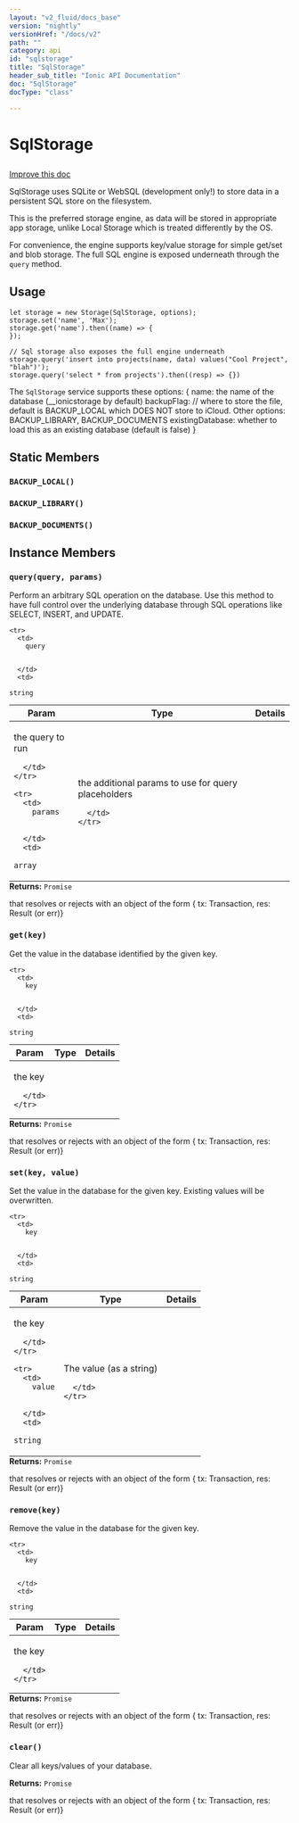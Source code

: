 ```yaml
---
layout: "v2_fluid/docs_base"
version: "nightly"
versionHref: "/docs/v2"
path: ""
category: api
id: "sqlstorage"
title: "SqlStorage"
header_sub_title: "Ionic API Documentation"
doc: "SqlStorage"
docType: "class"

---
```










<h1 class="api-title">
<a class="anchor" name="sql-storage" href="#sql-storage"></a>

SqlStorage





</h1>

<a class="improve-v2-docs" href="http://github.com/driftyco/ionic/edit/master//src/platform/storage/sql.ts#L5">
Improve this doc
</a>






<p>SqlStorage uses SQLite or WebSQL (development only!) to store data in a
persistent SQL store on the filesystem.</p>
<p>This is the preferred storage engine, as data will be stored in appropriate
app storage, unlike Local Storage which is treated differently by the OS.</p>
<p>For convenience, the engine supports key/value storage for simple get/set and blob
storage. The full SQL engine is exposed underneath through the <code>query</code> method.</p>





<!-- @usage tag -->

<h2><a class="anchor" name="usage" href="#usage"></a>Usage</h2>

<pre><code class="lang-js">let storage = new Storage(SqlStorage, options);
storage.set(&#39;name&#39;, &#39;Max&#39;);
storage.get(&#39;name&#39;).then((name) =&gt; {
});

// Sql storage also exposes the full engine underneath
storage.query(&#39;insert into projects(name, data) values(&quot;Cool Project&quot;, &quot;blah&quot;)&#39;);
storage.query(&#39;select * from projects&#39;).then((resp) =&gt; {})
</code></pre>
<p>The <code>SqlStorage</code> service supports these options:
{
  name: the name of the database (__ionicstorage by default)
  backupFlag: // where to store the file, default is BACKUP_LOCAL which DOES NOT store to iCloud. Other options: BACKUP_LIBRARY, BACKUP_DOCUMENTS
  existingDatabase: whether to load this as an existing database (default is false)
}</p>




<!-- @property tags -->
<h2><a class="anchor" name="static-members" href="#static-members"></a>Static Members</h2>
<div id="BACKUP_LOCAL"></div>
<h3><a class="anchor" name="BACKUP_LOCAL" href="#BACKUP_LOCAL"></a><code>BACKUP_LOCAL()</code>
  
</h3>











<div id="BACKUP_LIBRARY"></div>
<h3><a class="anchor" name="BACKUP_LIBRARY" href="#BACKUP_LIBRARY"></a><code>BACKUP_LIBRARY()</code>
  
</h3>











<div id="BACKUP_DOCUMENTS"></div>
<h3><a class="anchor" name="BACKUP_DOCUMENTS" href="#BACKUP_DOCUMENTS"></a><code>BACKUP_DOCUMENTS()</code>
  
</h3>













<!-- instance methods on the class -->

<h2><a class="anchor" name="instance-members" href="#instance-members"></a>Instance Members</h2>

<div id="query"></div>

<h3>
<a class="anchor" name="query" href="#query"></a>
<code>query(query,&nbsp;params)</code>
  

</h3>

Perform an arbitrary SQL operation on the database. Use this method
to have full control over the underlying database through SQL operations
like SELECT, INSERT, and UPDATE.



<table class="table param-table" style="margin:0;">
  <thead>
    <tr>
      <th>Param</th>
      <th>Type</th>
      <th>Details</th>
    </tr>
  </thead>
  <tbody>
    
    <tr>
      <td>
        query
        
        
      </td>
      <td>
        
  <code>string</code>
      </td>
      <td>
        <p>the query to run</p>

        
      </td>
    </tr>
    
    <tr>
      <td>
        params
        
        
      </td>
      <td>
        
  <code>array</code>
      </td>
      <td>
        <p>the additional params to use for query placeholders</p>

        
      </td>
    </tr>
    
  </tbody>
</table>





<div class="return-value">
<i class="icon ion-arrow-return-left"></i>
<b>Returns:</b> 
  <code>Promise</code> <p>that resolves or rejects with an object of the form { tx: Transaction, res: Result (or err)}</p>


</div>




<div id="get"></div>

<h3>
<a class="anchor" name="get" href="#get"></a>
<code>get(key)</code>
  

</h3>

Get the value in the database identified by the given key.


<table class="table param-table" style="margin:0;">
  <thead>
    <tr>
      <th>Param</th>
      <th>Type</th>
      <th>Details</th>
    </tr>
  </thead>
  <tbody>
    
    <tr>
      <td>
        key
        
        
      </td>
      <td>
        
  <code>string</code>
      </td>
      <td>
        <p>the key</p>

        
      </td>
    </tr>
    
  </tbody>
</table>





<div class="return-value">
<i class="icon ion-arrow-return-left"></i>
<b>Returns:</b> 
  <code>Promise</code> <p>that resolves or rejects with an object of the form { tx: Transaction, res: Result (or err)}</p>


</div>




<div id="set"></div>

<h3>
<a class="anchor" name="set" href="#set"></a>
<code>set(key,&nbsp;value)</code>
  

</h3>

Set the value in the database for the given key. Existing values will be overwritten.


<table class="table param-table" style="margin:0;">
  <thead>
    <tr>
      <th>Param</th>
      <th>Type</th>
      <th>Details</th>
    </tr>
  </thead>
  <tbody>
    
    <tr>
      <td>
        key
        
        
      </td>
      <td>
        
  <code>string</code>
      </td>
      <td>
        <p>the key</p>

        
      </td>
    </tr>
    
    <tr>
      <td>
        value
        
        
      </td>
      <td>
        
  <code>string</code>
      </td>
      <td>
        <p>The value (as a string)</p>

        
      </td>
    </tr>
    
  </tbody>
</table>





<div class="return-value">
<i class="icon ion-arrow-return-left"></i>
<b>Returns:</b> 
  <code>Promise</code> <p>that resolves or rejects with an object of the form { tx: Transaction, res: Result (or err)}</p>


</div>




<div id="remove"></div>

<h3>
<a class="anchor" name="remove" href="#remove"></a>
<code>remove(key)</code>
  

</h3>

Remove the value in the database for the given key.


<table class="table param-table" style="margin:0;">
  <thead>
    <tr>
      <th>Param</th>
      <th>Type</th>
      <th>Details</th>
    </tr>
  </thead>
  <tbody>
    
    <tr>
      <td>
        key
        
        
      </td>
      <td>
        
  <code>string</code>
      </td>
      <td>
        <p>the key</p>

        
      </td>
    </tr>
    
  </tbody>
</table>





<div class="return-value">
<i class="icon ion-arrow-return-left"></i>
<b>Returns:</b> 
  <code>Promise</code> <p>that resolves or rejects with an object of the form { tx: Transaction, res: Result (or err)}</p>


</div>




<div id="clear"></div>

<h3>
<a class="anchor" name="clear" href="#clear"></a>
<code>clear()</code>
  

</h3>

Clear all keys/values of your database.






<div class="return-value">
<i class="icon ion-arrow-return-left"></i>
<b>Returns:</b> 
  <code>Promise</code> <p>that resolves or rejects with an object of the form { tx: Transaction, res: Result (or err)}</p>


</div>





<!-- related link --><!-- end content block -->


<!-- end body block -->

